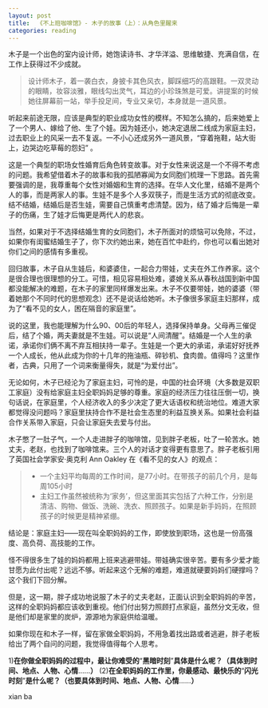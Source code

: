 ```yaml
---
layout: post
title:  《不上班咖啡馆》- 木子的故事（上）：从角色里醒来 
categories: reading
---
```


木子是一个出色的室内设计师，她饱读诗书、才华洋溢、思维敏捷、充满自信，在工作上获得过不少成就。

> 设计师木子，着一袭白衣，身披卡其色风衣，脚踩细巧的高跟鞋。一双灵动的眼睛，妆容淡雅，眼线勾出灵气，耳边的小珍珠煞是可爱。讲提案的时候她往屏幕前一站，举手投足间，专业又亲切，本身就是一道风景。

听起来前途无限，应该是典型的职业成功女性的模样。不知怎么搞的，后来她爱上了一个男人、嫁给了他、生了个娃。因为娃还小，她决定退居二线成为家庭主妇，过去职业上的风采一去不复返。一不小心还成另外一道风景，“穿着拖鞋，站大街上，边哭边吃草莓的怨妇” 。

这是一个典型的职场女性婚育后角色转变故事。对于女性来说这是一个不得不考虑的问题。我希望借着木子的故事和我的孤陋寡闻为女同胞们梳理一下思路。首先需要强调的是，我尊重每个女性对婚姻和生育的选择。在华人文化里，结婚不是两个人的事，而是两家人的事。生娃不是多个人多双筷子，而是生活方式的彻底改变。结不结婚，结婚后是否生娃，需要自己慎重考虑清楚。因为，结了婚才后悔是一辈子的伤痛，生了娃才后悔更是两代人的悲哀。

当然，如果对于不选择结婚生育的女同胞们，木子所面对的烦恼可以免除，不过，如果你有闺蜜结婚生子了，你下次约她出来，她在百忙中赴约，你也可以看出她对你们之间的感情有多重视。

回归故事，木子自从生娃后，和婆婆住，一起合力带娃，丈夫在外工作养家。这个是很合理也很理想的分工。可惜，相见容易相处难，婆媳关系从春秋战国到新中国都没能解决的难题，在木子的家里同样爆发出来。木子不仅要带娃，她的婆婆（带着她那个不同时代的思想观念）还不是说话给她听。木子像很多家庭主妇那样，成为了“看不见的女人，困在隔音的家庭里”。

说的这里，我也能理解为什么90、00后的年轻人，选择保持单身。父母再三催促后，结了个婚，两夫妻就是不生娃。可以说是“人间清醒”。结婚是一个人生的承诺，承诺你们俩不离不弃互相扶持一辈子。生娃是一个更大的承诺，承诺好好抚养一个人成长，他从此成为你的十几年的拖油瓶、碎钞机、食肉兽。值得吗？这里作者，古典，只用了一个词来衡量得失，就是“为爱付出”。

无论如何，木子已经沦为了家庭主妇，可怜的是，中国的社会环境（大多数是双职工家庭）没有给家庭主妇全职妈妈足够的尊重。家庭的经济压力往往压倒一切，换句话说，在家庭里，个人经济收入的多少决定了更大话语权和统治地位。难道大家都觉得没问题吗？家庭里扶持合作不是社会生态里的利益互换关系。如果社会利益合作关系带入家庭，只会让家庭失去爱与付出。

木子憋了一肚子气，一个人走进胖子的咖啡馆，见到胖子老板，吐了一轮苦水。她丈夫，老赵，也找到了咖啡馆来。三个人的对话才变得更有意思了。胖子老板引用了英国社会学家安·奥克利 Ann Oakley 在《看不见的女人》的观点：


> - 一个主妇平均每周的工作时间，是77小时。在带孩子的前几个月，是每周105小时
> - 主妇工作虽然被统称为‘家务’，但这里面其实包括了六种工作，分别是清洁、购物、做饭、洗碗、洗衣、照顾孩子。如果是新手妈妈，在照顾孩子的时候更是精神紧绷。

结论是：家庭主妇——现在叫全职妈妈的工作，即使放到职场，这也是一份高强度、高负荷、高技能的工作。

怪不得很多生了娃的妈妈都用上班来逃避带娃。带娃确实很辛苦。要有多少爱才能甘愿为此付出呢？远远不够。听起来这个无解的难题，难道就硬要妈妈们硬撑吗？这个我们下回分解。

但是，这一期，胖子成功地说服了木子的丈夫老赵，正面认识到全职妈妈的辛苦，这样的全职妈妈都应该收到重视。他们付出努力照顾打点家庭，虽然分文无收，但是他们却是家里的炭炉，源源地为家庭供给温暖。

如果你现在和木子一样，留在家做全职妈妈，不用急着找出路或者逃避，胖子老板给出了两个自问的问题，我觉得值得每个人思考。

1)**在你做全职妈妈的过程中，最让你难受的**“**黑暗时刻**”**具体是什么呢？（具体到时间、地点、人物、心情**……**）**
(2)**在全职妈妈的工作里，你最感动、最快乐的**“**闪光时刻**”**是什么呢？（也要具体到时间、地点、人物、心情**……**）**

xian ba




<!--stackedit_data:
eyJoaXN0b3J5IjpbMTc3NjI5OTk4OV19
-->